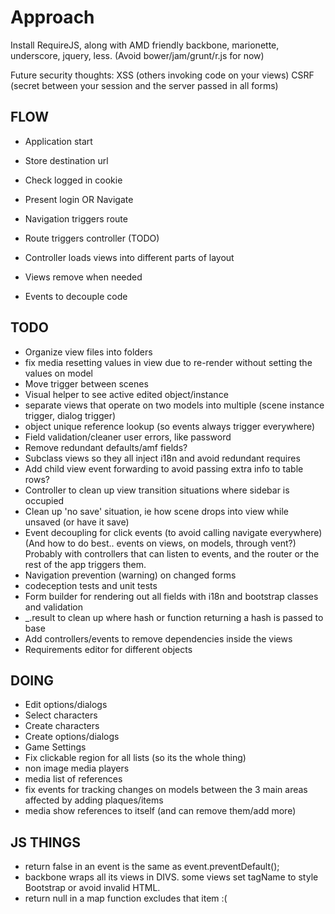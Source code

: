 Approach
========

Install RequireJS, along with AMD friendly backbone, marionette, underscore, jquery, less.
(Avoid bower/jam/grunt/r.js for now)


Future security thoughts:
XSS  (others invoking code on your views)
CSRF (secret between your session and the server passed in all forms)


FLOW
----

- Application start
- Store destination url
- Check logged in cookie
- Present login OR Navigate

- Navigation triggers route
- Route triggers controller (TODO)
- Controller loads views into different parts of layout
- Views remove when needed
- Events to decouple code


TODO
----
- Organize view files into folders
- fix media resetting values in view due to re-render without setting the values on model
- Move trigger between scenes
- Visual helper to see active edited object/instance
- separate views that operate on two models into multiple (scene instance trigger, dialog trigger)
- object unique reference lookup (so events always trigger everywhere)
- Field validation/cleaner user errors, like password
- Remove redundant defaults/amf fields?
- Subclass views so they all inject i18n and avoid redundant requires
- Add child view event forwarding to avoid passing extra info to table rows?
- Controller to clean up view transition situations where sidebar is occupied
- Clean up 'no save' situation, ie how scene drops into view while unsaved (or have it save)
- Event decoupling for click events (to avoid calling navigate everywhere)
  (And how to do best.. events on views, on models, through vent?)
  Probably with controllers that can listen to events, and the router or the rest of the app triggers them.
- Navigation prevention (warning) on changed forms
- codeception tests and unit tests
- Form builder for rendering out all fields with i18n and bootstrap classes and validation
- _.result to clean up where hash or function returning a hash is passed to base
- Add controllers/events to remove dependencies inside the views
- Requirements editor for different objects

DOING
-----
- Edit options/dialogs
- Select characters
- Create characters
- Create options/dialogs
- Game Settings
- Fix clickable region for all lists (so its the whole thing)
- non image media players
- media list of references
- fix events for tracking changes on models between the 3 main areas affected by adding plaques/items
- media show references to itself (and can remove them/add more)

JS THINGS
---------
- return false in an event is the same as event.preventDefault();
- backbone wraps all its views in DIVS. some views set tagName to style Bootstrap or avoid invalid HTML.
- return null in a map function excludes that item :(
